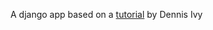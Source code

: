 A django app based on a [tutorial](https://www.youtube.com/playlist?list=PL-51WBLyFTg2vW-_6XBoUpE7vpmoR3ztO) by Dennis Ivy